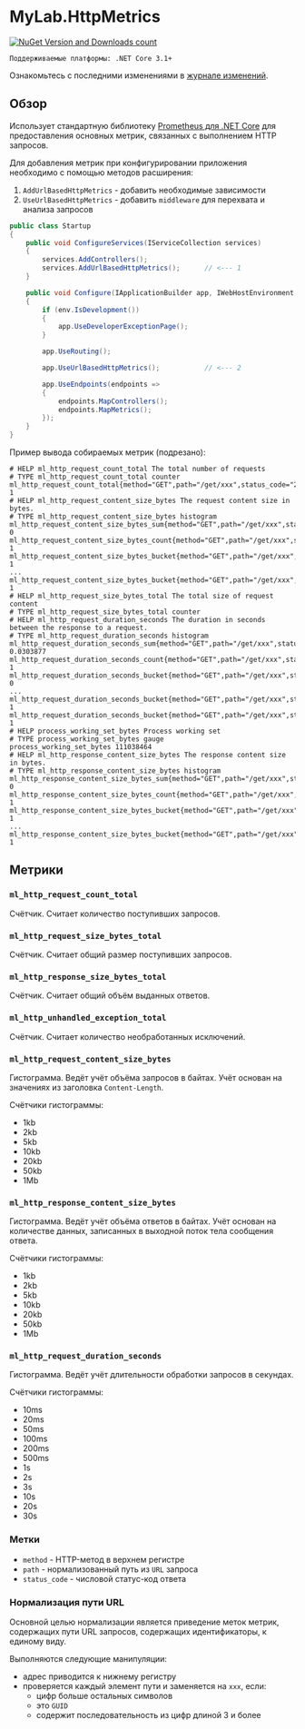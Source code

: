 # MyLab.HttpMetrics
[![NuGet Version and Downloads count](https://buildstats.info/nuget/MyLab.HttpMetrics)](https://www.nuget.org/packages/MyLab.HttpMetrics)

```
Поддерживаемые платформы: .NET Core 3.1+
```
Ознакомьтесь с последними изменениями в [журнале изменений](/changelog.md).

## Обзор

Использует стандартную библиотеку [Prometheus для .NET Core](https://github.com/prometheus-net/prometheus-net) для предоставления основных метрик, связанных с выполнением HTTP запросов.

Для добавления метрик при конфигурировании приложения необходимо с помощью методов расширения:

1. `AddUrlBasedHttpMetrics` - добавить необходимые зависимости 
2. `UseUrlBasedHttpMetrics` - добавить `middleware` для перехвата и анализа запросов 

```C#
public class Startup
{
    public void ConfigureServices(IServiceCollection services)
    {
        services.AddControllers();
        services.AddUrlBasedHttpMetrics();		// <--- 1
    }

    public void Configure(IApplicationBuilder app, IWebHostEnvironment env)
    {
        if (env.IsDevelopment())
        {
            app.UseDeveloperExceptionPage();
        }

        app.UseRouting();

        app.UseUrlBasedHttpMetrics();			// <--- 2

        app.UseEndpoints(endpoints =>
		{
        	endpoints.MapControllers();
            endpoints.MapMetrics();
        });
    }
}
```

Пример вывода собираемых метрик (подрезано):

```
# HELP ml_http_request_count_total The total number of requests
# TYPE ml_http_request_count_total counter
ml_http_request_count_total{method="GET",path="/get/xxx",status_code="200"} 1
# HELP ml_http_request_content_size_bytes The request content size in bytes.
# TYPE ml_http_request_content_size_bytes histogram
ml_http_request_content_size_bytes_sum{method="GET",path="/get/xxx",status_code="200"} 0
ml_http_request_content_size_bytes_count{method="GET",path="/get/xxx",status_code="200"} 1
ml_http_request_content_size_bytes_bucket{method="GET",path="/get/xxx",status_code="200",le="1024"} 1
...
ml_http_request_content_size_bytes_bucket{method="GET",path="/get/xxx",status_code="200",le="+Inf"} 1
# HELP ml_http_request_size_bytes_total The total size of request content
# TYPE ml_http_request_size_bytes_total counter
# HELP ml_http_request_duration_seconds The duration in seconds between the response to a request.
# TYPE ml_http_request_duration_seconds histogram
ml_http_request_duration_seconds_sum{method="GET",path="/get/xxx",status_code="200"} 0.0303877
ml_http_request_duration_seconds_count{method="GET",path="/get/xxx",status_code="200"} 1
ml_http_request_duration_seconds_bucket{method="GET",path="/get/xxx",status_code="200",le="0.01"} 0
...
ml_http_request_duration_seconds_bucket{method="GET",path="/get/xxx",status_code="200",le="30"} 1
ml_http_request_duration_seconds_bucket{method="GET",path="/get/xxx",status_code="200",le="+Inf"} 1
# HELP process_working_set_bytes Process working set
# TYPE process_working_set_bytes gauge
process_working_set_bytes 111038464
# HELP ml_http_response_content_size_bytes The response content size in bytes.
# TYPE ml_http_response_content_size_bytes histogram
ml_http_response_content_size_bytes_sum{method="GET",path="/get/xxx",status_code="200"} 0
ml_http_response_content_size_bytes_count{method="GET",path="/get/xxx",status_code="200"} 1
ml_http_response_content_size_bytes_bucket{method="GET",path="/get/xxx",status_code="200",le="1024"} 1
...
ml_http_response_content_size_bytes_bucket{method="GET",path="/get/xxx",status_code="200",le="+Inf"} 1
```

## Метрики

### `ml_http_request_count_total`

Счётчик. Считает количество поступивших запросов.

### `ml_http_request_size_bytes_total`

Счётчик. Считает общий размер поступивших запросов.

### `ml_http_response_size_bytes_total`

Счётчик. Считает общий объём выданных ответов.

### `ml_http_unhandled_exception_total`

Счётчик. Считает количество необработанных исключений.

### `ml_http_request_content_size_bytes`

Гистограмма. Ведёт учёт объёма запросов в байтах. Учёт основан на значениях из заголовка `Content-Length`.

Счётчики гистограммы:

* 1kb
* 2kb                
* 5kb       
* 10kb       
* 20kb       
* 50kb                
* 1Mb

### `ml_http_response_content_size_bytes` 

Гистограмма. Ведёт учёт объёма ответов в байтах. Учёт основан на количестве данных, записанных в выходной поток тела сообщения ответа.

Счётчики гистограммы:

* 1kb
* 2kb                
* 5kb       
* 10kb       
* 20kb       
* 50kb                
* 1Mb

### `ml_http_request_duration_seconds`

Гистограмма. Ведёт учёт длительности обработки запросов в секундах. 

Счётчики гистограммы:

- 10ms
- 20ms
- 50ms
- 100ms
- 200ms
- 500ms
- 1s
- 2s
- 3s
- 10s
- 20s
- 30s

### Метки 

* `method` - HTTP-метод в верхнем регистре
* `path` - нормализованный путь из `URL` запроса
* `status_code` - числовой статус-код ответа

### Нормализация пути URL

Основной целью нормализации является приведение меток метрик, содержащих пути URL запросов, содержащих идентификаторы, к единому виду.

Выполняются следующие манипуляции:

* адрес приводится к нижнему регистру
* проверяется каждый элемент пути и заменяется на `xxx`, если:
  * цифр больше остальных символов
  * это `GUID`
  * содержит последовательность из цифр длиной 3 и более